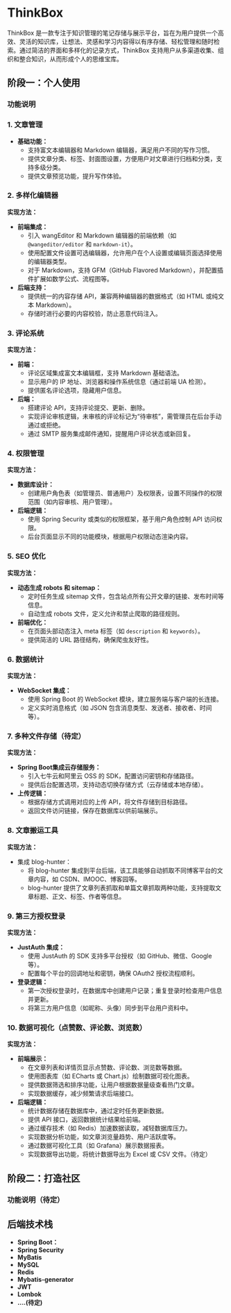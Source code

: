 # ThinkBox
ThinkBox 是一款专注于知识管理的笔记存储与展示平台，旨在为用户提供一个高效、灵活的知识库，让想法、灵感和学习内容得以有序存储、轻松管理和随时检索。通过简洁的界面和多样化的记录方式，ThinkBox 支持用户从多渠道收集、组织和整合知识，从而形成个人的思维宝库。

## 阶段一：个人使用
### 功能说明
### **1. 文章管理**
- **基础功能：**
    - 支持富文本编辑器和 Markdown 编辑器，满足用户不同的写作习惯。
    - 提供文章分类、标签、封面图设置，方便用户对文章进行归档和分类，支持多级分类。
    - 提供文章预览功能，提升写作体验。

### **2. 多样化编辑器**
**实现方法：**
- **前端集成：**
    - 引入 wangEditor 和 Markdown 编辑器的前端依赖（如 `@wangeditor/editor` 和 `markdown-it`）。
    - 使用配置文件设置可选编辑器，允许用户在个人设置或编辑页面选择使用的编辑器类型。
    - 对于 Markdown，支持 GFM（GitHub Flavored Markdown），并配置插件扩展如数学公式、流程图等。
- **后端支持：**
    - 提供统一的内容存储 API，兼容两种编辑器的数据格式（如 HTML 或纯文本 Markdown）。
    - 存储时进行必要的内容校验，防止恶意代码注入。

### **3. 评论系统**
**实现方法：**
- **前端：**
    - 评论区域集成富文本编辑框，支持 Markdown 基础语法。
    - 显示用户的 IP 地址、浏览器和操作系统信息（通过前端 UA 检测）。
    - 提供匿名评论选项，隐藏用户信息。
- **后端：**
    - 搭建评论 API，支持评论提交、更新、删除。
    - 实现评论审核逻辑，未审核的评论标记为“待审核”，需管理员在后台手动通过或拒绝。
    - 通过 SMTP 服务集成邮件通知，提醒用户评论状态或新回复。

### **4. 权限管理**
**实现方法：**
- **数据库设计：**
    - 创建用户角色表（如管理员、普通用户）及权限表，设置不同操作的权限范围（如内容审核、用户管理）。
- **后端逻辑：**
    - 使用 Spring Security 或类似的权限框架，基于用户角色控制 API 访问权限。
    - 后台页面显示不同的功能模块，根据用户权限动态渲染内容。

### **5. SEO 优化**
**实现方法：**
- **动态生成 robots 和 sitemap：**
    - 定时任务生成 sitemap 文件，包含站点所有公开文章的链接、发布时间等信息。
    - 自动生成 robots 文件，定义允许和禁止爬取的路径规则。
- **前端优化：**
    - 在页面头部动态注入 meta 标签（如 `description` 和 `keywords`）。
    - 提供简洁的 URL 路径结构，确保爬虫友好性。

### **6. 数据统计**
**实现方法：**
- **WebSocket 集成：**
    - 使用 Spring Boot 的 WebSocket 模块，建立服务端与客户端的长连接。
    - 定义实时消息格式（如 JSON 包含消息类型、发送者、接收者、时间等）。


### **7. 多种文件存储（待定）**
**实现方法：**
- **Spring Boot集成云存储服务：**
    - 引入七牛云和阿里云 OSS 的 SDK，配置访问密钥和存储路径。
    - 提供后台配置选项，支持动态切换存储方式（云存储或本地存储）。
- **上传逻辑：**
    - 根据存储方式调用对应的上传 API，将文件存储到目标路径。
    - 返回文件访问链接，保存在数据库以供前端展示。

### **8. 文章搬运工具**
**实现方法：**
- 集成 blog-hunter：
    - 将 blog-hunter 集成到平台后端，该工具能够自动抓取不同博客平台的文章内容，如 CSDN、IMOOC、博客园等。
    - blog-hunter 提供了文章列表抓取和单篇文章抓取两种功能，支持提取文章标题、正文、标签、作者等信息。

### **9. 第三方授权登录**
**实现方法：**
- **JustAuth 集成：**
    - 使用 JustAuth 的 SDK 支持多平台授权（如 GitHub、微信、Google 等）。
    - 配置每个平台的回调地址和密钥，确保 OAuth2 授权流程顺利。
- **登录逻辑：**
    - 第一次授权登录时，在数据库中创建用户记录；重复登录时检查用户信息并更新。
    - 将第三方用户信息（如昵称、头像）同步到平台用户资料中。

### **10. 数据可视化（点赞数、评论数、浏览数）**
**实现方法：**
- **前端展示：**
    - 在文章列表和详情页显示点赞数、评论数、浏览数等数据。
    - 使用图表库（如 ECharts 或 Chart.js）绘制数据可视化图表。
    - 提供数据筛选和排序功能，让用户根据数据量级查看热门文章。
    - 实现数据缓存，减少频繁请求后端接口。
- **后端逻辑：**
    - 统计数据存储在数据库中，通过定时任务更新数据。
    - 提供 API 接口，返回数据统计结果给前端。
    - 通过缓存技术（如 Redis）加速数据读取，减轻数据库压力。
    - 实现数据分析功能，如文章浏览量趋势、用户活跃度等。
    - 通过数据可视化工具（如 Grafana）展示数据报表。
    - 实现数据导出功能，将统计数据导出为 Excel 或 CSV 文件。（待定）


## 阶段二：打造社区
### 功能说明（待定）


## 后端技术栈
- **Spring Boot：**
- **Spring Security**
- **MyBatis**
- **MySQL**
- **Redis**
- **Mybatis-generator**
- **JWT**
- **Lombok**
- **....(待定)**